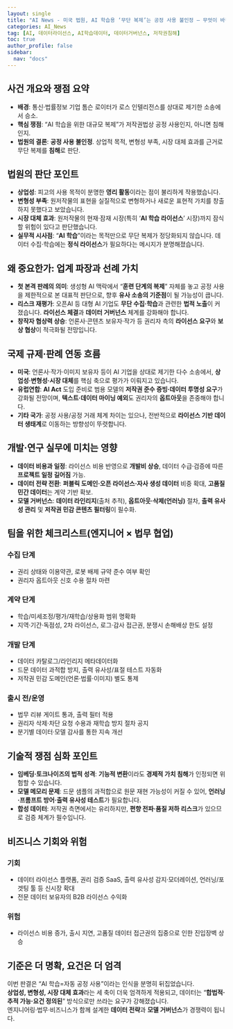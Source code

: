 ```yaml
---
layout: single
title: "AI News - 미국 법원, AI 학습용 ‘무단 복제’는 공정 사용 불인정 — 무엇이 바뀌나?"
categories: AI_News
tag: [AI, 데이터라이선스, AI학습데이터, 데이터거버넌스, 저작권침해]
toc: true
author_profile: false
sidebar:
  nav: "docs"
---
```


## 사건 개요와 쟁점 요약
- <b>배경</b>: 통신·법률정보 기업 톰슨 로이터가 로스 인텔리전스를 상대로 제기한 소송에서 승소.
- <b>핵심 쟁점</b>: “AI 학습을 위한 대규모 복제”가 저작권법상 공정 사용인지, 아니면 침해인지.
- <b>법원의 결론</b>: <b>공정 사용 불인정</b>. 상업적 목적, 변형성 부족, 시장 대체 효과를 근거로 무단 복제를 <b>침해</b>로 판단.

## 법원의 판단 포인트
- <b>상업성</b>: 피고의 사용 목적이 분명한 <b>영리 활동</b>이라는 점이 불리하게 작용했습니다.
- <b>변형성 부족</b>: 원저작물의 표현을 실질적으로 변형하거나 새로운 표현적 가치를 창출하지 못했다고 보았습니다.
- <b>시장 대체 효과</b>: 원저작물의 현재·잠재 시장(특히 ‘<b>AI 학습 라이선스</b>’ 시장)까지 잠식할 위험이 있다고 판단했습니다.
- <b>실무적 시사점</b>: “<b>AI 학습</b>”이라는 목적만으로 무단 복제가 정당화되지 않습니다. 데이터 수집·학습에는 <b>정식 라이선스</b>가 필요하다는 메시지가 분명해졌습니다.

## 왜 중요한가: 업계 파장과 선례 가치
- <b>첫 본격 판례의 의미</b>: 생성형 AI 맥락에서 “<b>훈련 단계의 복제</b>” 자체를 놓고 공정 사용을 제한적으로 본 대표적 판단으로, 향후 <b>유사 소송의 기준점</b>이 될 가능성이 큽니다.
- <b>리스크 재평가</b>: 오픈AI 등 대형 AI 기업도 <b>무단 수집·학습</b>과 관련한 <b>법적 노출</b>이 커졌습니다. <b>라이선스 체결</b>과 <b>데이터 거버넌스</b> 체계를 강화해야 합니다.
- <b>창작자 협상력 상승</b>: 언론사·콘텐츠 보유자·작가 등 권리자 측의 <b>라이선스 요구</b>와 <b>보상 협상</b>이 적극화될 전망입니다.

## 국제 규제·판례 연동 흐름
- <b>미국</b>: 언론사·작가·이미지 보유자 등이 AI 기업을 상대로 제기한 다수 소송에서, <b>상업성·변형성·시장 대체</b>를 핵심 축으로 평가가 이뤄지고 있습니다.
- <b>유럽연합</b>: <b>AI Act</b> 도입 준비로 범용 모델의 <b>저작권 준수 증빙·데이터 투명성 요구</b>가 강화될 전망이며, <b>텍스트·데이터 마이닝 예외</b>도 권리자의 <b>옵트아웃</b>을 존중해야 합니다.
- <b>기타 국가</b>: 공정 사용/공정 거래 체계 차이는 있으나, 전반적으로 <b>라이선스 기반 데이터 생태계</b>로 이동하는 방향성이 뚜렷합니다.

## 개발·연구 실무에 미치는 영향
- <b>데이터 비용과 일정</b>: 라이선스 비용 반영으로 <b>개발비 상승</b>, 데이터 수급·검증에 따른 <b>프로젝트 일정 길어짐</b> 가능.
- <b>데이터 전략 전환</b>: <b>퍼블릭 도메인·오픈 라이선스·자사 생성 데이터</b> 비중 확대, <b>고품질 민간 데이터</b>는 계약 기반 확보.
- <b>모델 거버넌스</b>: <b>데이터 라인리지</b>(출처 추적), <b>옵트아웃·삭제(언러닝)</b> 절차, <b>출력 유사성 관리</b> 및 <b>저작권 민감 콘텐츠 필터링</b>이 필수화.

## 팀을 위한 체크리스트(엔지니어 × 법무 협업)
### 수집 단계
- 권리 상태와 이용약관, 로봇 배제 규약 준수 여부 확인
- 권리자 옵트아웃 신호 수용 절차 마련
### 계약 단계
- 학습/미세조정/평가/재학습/상용화 범위 명확화
- 지역·기간·독점성, 2차 라이선스, 로그·감사 접근권, 분쟁시 손해배상 한도 설정
### 개발 단계
- 데이터 카탈로그/라인리지 메타데이터화
- 드문 데이터 과적합 방지, 출력 유사성/표절 테스트 자동화
- 저작권 민감 도메인(언론·법률·이미지) 별도 통제
### 출시 전/운영
- 법무 리뷰 게이트 통과, 출력 필터 적용
- 권리자 삭제·차단 요청 수용과 재학습 방지 절차 공지
- 분기별 데이터·모델 감사를 통한 지속 개선

## 기술적 쟁점 심화 포인트
- <b>임베딩·토크나이즈의 법적 성격</b>: <b>기능적 변환</b>이라도 <b>경제적 가치 침해</b>가 인정되면 위험할 수 있습니다.
- <b>모델 메모리 문제</b>: 드문 샘플의 과적합으로 원문 재현 가능성이 커질 수 있어, <b>언러닝·프롬프트 방어·출력 유사성 테스트</b>가 필요합니다.
- <b>합성 데이터</b>: 저작권 측면에서는 유리하지만, <b>편향 전파·품질 저하 리스크</b>가 있으므로 검증 체계가 필수입니다.

## 비즈니스 기회와 위험
### 기회
- 데이터 라이선스 플랫폼, 권리 검증 SaaS, 출력 유사성 감지·모더레이션, 언러닝/포겟팅 툴 등 신시장 확대
- 전문 데이터 보유자의 B2B 라이선스 수익화
### 위험
- 라이선스 비용 증가, 출시 지연, 고품질 데이터 접근권의 집중으로 인한 진입장벽 상승

## 기준은 더 명확, 요건은 더 엄격
이번 판결은 “AI 학습=자동 공정 사용”이라는 인식을 분명히 뒤집었습니다. <br>
<b>상업성, 변형성, 시장 대체 효과</b>라는 세 축이 더욱 엄격하게 적용되고, 데이터는 “<b>합법적·추적 가능·요건 정의된</b>” 방식으로만 쓰라는 요구가 강해졌습니다. <br>
엔지니어링·법무·비즈니스가 함께 설계한 <b>데이터 전략</b>과 <b>모델 거버넌스</b>가 경쟁력이 됩니다.
